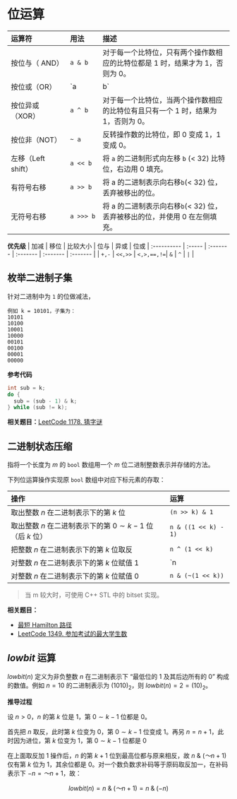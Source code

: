 # 位运算

| 运算符                        | 用法                   | 描述                                                                              |
| :---------------------------- | :--------------------- | :-------------------------------------------------------------------------------- |
| 按位与（ AND）<img width=75/> | `a & b`<img width=65/> | 对于每一个比特位，只有两个操作数相应的比特位都是 1 时，结果才为 1，否则为 0。     |
| 按位或（OR）                  | `a | b`                | 对于每一个比特位，当两个操作数相应的比特位至少有一个 1 时，结果为 1，否则为 0。   |
| 按位异或（XOR）               | `a ^ b`                | 对于每一个比特位，当两个操作数相应的比特位有且只有一个 1 时，结果为 1，否则为 0。 |
| 按位非（NOT）                 | `~ a`                  | 反转操作数的比特位，即 0 变成 1，1 变成 0。                                       |
| 左移（Left shift）            | `a << b`               | 将 `a` 的二进制形式向左移 `b` (< 32) 比特位，右边用 0 填充。                      |
| 有符号右移                    | `a >> b`               | 将 a 的二进制表示向右移`b`(< 32) 位，丢弃被移出的位。                             |
| 无符号右移                    | `a >>> b`              | 将 a 的二进制表示向右移`b`(< 32) 位，丢弃被移出的位，并使用 0 在左侧填充。        |

**优先级**
| 加减 | 移位 | 比较大小 | 位与 | 异或 | 位或
| :---------- | :----- | :------- | :------- | :------- | :------- |
| `+,-` | `<<,>>` | `<,>,==,!=`| `&` | `^` | `|` |

## 枚举二进制子集

针对二进制中为 `1` 的位做减法，

```text
例如 k = 10101，子集为：
10101
10100
10001
10000
00101
00100
00001
00000
```

**参考代码**

```cpp
int sub = k;
do {
  sub = (sub - 1) & k;
} while (sub != k);
```

**相关题目：**[LeetCode 1178. 猜字谜](https://leetcode-cn.com/problems/number-of-valid-words-for-each-puzzle/)

## 二进制状态压缩

指将一个长度为 $m$ 的 `bool` 数组用一个 $m$ 位二进制整数表示并存储的方法。

下列位运算操作实现原 `bool` 数组中对应下标元素的存取：

| 操作                                                         | 运算                 |
| :----------------------------------------------------------- | :------------------- |
| 取出整数 $n$ 在二进制表示下的第 $k$ 位                       | `(n >> k) & 1​`      |
| 取出整数 $n$ 在二进制表示下的第 $0 \sim k-1$ 位（后 $k$ 位） | `n & ((1 << k) - 1)` |
| 把整数 $n$ 在二进制表示下的第 $k$ 位取反                     | `n ^ (1 << k)`       |
| 对整数 $n$ 在二进制表示下的第 $k$ 位赋值 $1$                 | `n | (1 << k)`       |
| 对整数 $n$ 在二进制表示下的第 $k$ 位赋值 $0$                 | `n & (~(1 << k))`    |

> 当 m 较大时，可使用 C++ STL 中的 bitset 实现。

**相关题目：**

- [最短 Hamilton 路径](https://www.acwing.com/problem/content/93/)
- [LeetCode 1349. 参加考试的最大学生数](https://leetcode-cn.com/problems/maximum-students-taking-exam/)

## $lowbit$ 运算

$lowbit(n)$ 定义为非负整数 $n$ 在二进制表示下 “最低位的 $1$ 及其后边所有的 $0$” 构成的数值。例如 $n=10$ 的二进制表示为 $(1010)_2$，则 $lowbit(n)=2=(10)_2$。

**推导过程**

设 $n>0$，$n$ 的第 $k$ 位是 $1$，第 $0\sim k-1$ 位都是 $0$。

首先把 $n$ 取反，此时第 $k$ 位变为 $0$，第 $0\sim k-1$ 位变成 $1$。再另 $n=n+1$，此时因为进位，第 $k$ 位变为 $1$，第 $0\sim k-1$ 位都是 $0$

在上面取反加 $1$ 操作后，$n$ 的第 $k+1$ 位到最高位都与原来相反，故 $n~\&~(\textit{～} n + 1)$ 仅有第 $k$ 位为 $1$，其余位都是 $0$。对一个数负数求补码等于原码取反加一，在补码表示下 $-n=\textit{～}n+1$，故：

$$
lowbit(n)=n~\&\;(\textit{～}n+1)=n\;\&\;(-n)
$$
